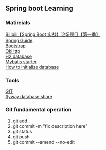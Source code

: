## Spring boot Learning

### Matireials  
[Bilibili【Spring Boot 实战】论坛项目【第一季】](https://www.bilibili.com/video/av65117012)  
[Spring Guide](https://spring.io/guides/gs/serving-web-content/)  
[Bootstrap](https://v3.bootcss.com/getting-started/)  
[OkHttp](https://square.github.io/okhttp/)  
[H2 database](https://www.h2database.com/html/main.html)  
[Mybatis starter](https://mybatis.org/spring-boot-starter/mybatis-spring-boot-autoconfigure/)  
[How to initialize database](https://docs.spring.io/spring-boot/docs/current/reference/htmlsingle/#howto-database-initialization)  

### Tools  
[GIT](https://git-scm.com/)  
[flyway database share](https://flywaydb.org/getstarted/firststeps/maven)  

### Git fundamental operation  
1. git add .  
2. git commit -m "fix description here"  
3. git status  
4. git push
5. git commit --amend --no-edit  